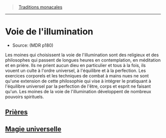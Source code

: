﻿---
!SubClassItem
ParentClassId: hd_monk.md
Id: monk_enlightenment_hd.md#voie-de-lillumination
RootId: monk_enlightenment_hd.md
ParentLink: monk_hd.md#traditions-monacales
Name: Voie de l'illumination
ParentName: Traditions monacales
NameLevel: 1
Source: (MDR p180)
Attributes: {}
---
>  [Traditions monacales](hd_monk_traditions_monacales.md)

---


# Voie de l'illumination

- Source: (MDR p180)

Les moines qui choisissent la voie de l'illumination sont des religieux et des philosophes qui passent de longues heures en contemplation, en méditation et en prière. Ils ne prient aucun dieu en particulier et tous à la fois, ils vouent un culte à l'ordre universel, à l'équilibre et à la perfection. Les exercices corporels et les techniques de combat à mains nues ne sont qu'une extension de cette philosophie qui vise à intégrer le pratiquant à l'équilibre universel par la perfection de l'être, corps et esprit ne faisant qu'un. Les moines de la voie de l'illumination développent de nombreux pouvoirs spirituels.



## [Prières](hd_monk_enlightenment_prieres.md)



## [Magie universelle](hd_monk_enlightenment_magie_universelle.md)

